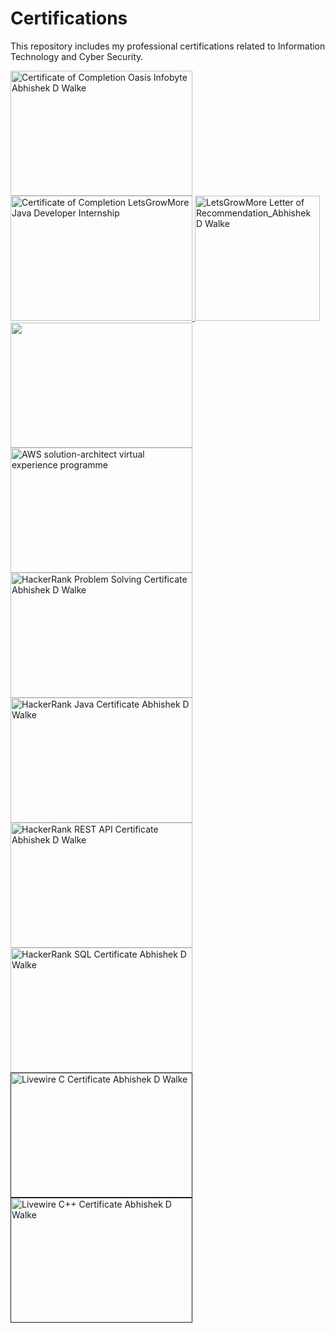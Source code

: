 # Certifications
This repository includes my professional certifications related to Information Technology and Cyber Security.


<div>

<a href='#'>
    <img src='https://user-images.githubusercontent.com/105943862/229583621-ee6f4b89-5c50-4b39-b9c0-c16a29a6e1bb.png' width='291' height='200' title='Certificate of Completion Oasis Infobyte Abhishek D  Walke'>
</a>

<a href='#'>
    <img src='https://user-images.githubusercontent.com/105943862/230146450-9e8d6009-06f4-476f-b6eb-b564e6bc1909.png' width='291' height='200' title='Certificate of Completion LetsGrowMore Java Developer Internship'>
</a>

<a href='#'>
    <img src='https://user-images.githubusercontent.com/105943862/230444432-aae21251-87e6-49d5-b9c3-3f28cd881781.png' height='200' title='LetsGrowMore Letter of Recommendation_Abhishek D  Walke'>
</a> 

<a href='#'>
    <img src='https://user-images.githubusercontent.com/105943862/229304524-db0955cf-a05f-44a9-b8d6-9ec60dab6539.jpeg' width='291' height='200' title=''>
</a>

<a href='#'>
    <img src='https://user-images.githubusercontent.com/105943862/229370649-369dfc10-5d7c-4543-a11d-9338851ad274.png' width='291' height='200' title='AWS solution-architect virtual experience programme'>
</a>

<a href='https://www.hackerrank.com/certificates/8d24edb04921'>
    <img src='https://user-images.githubusercontent.com/105943862/232327417-afcb3c17-2aa4-4a7c-83c0-313251c3621a.png' width='291' height='200' title='HackerRank Problem Solving Certificate Abhishek D  Walke'>
</a>

<a href='https://www.hackerrank.com/certificates/90089a1fc441'>
    <img src='https://user-images.githubusercontent.com/105943862/232095705-51b63c09-a457-4ed0-a092-8ebcb2b08d94.png' width='291' height='200' title='HackerRank Java Certificate Abhishek D  Walke'>
</a>

<a href='https://www.hackerrank.com/certificates/bd1e4dc49b03'>
    <img src='https://user-images.githubusercontent.com/105943862/232549237-690e7abb-ca60-4cc9-9e34-a1acf7319d6e.png' width='291' height='200' title='HackerRank REST API Certificate Abhishek D  Walke'>
</a>
    
<a href='https://www.hackerrank.com/certificates/8c110e44466c'>
    <img src='https://user-images.githubusercontent.com/105943862/232842350-74c191fe-d802-4b1b-90da-ac32c7340dec.png' width='291' height='200' title='HackerRank SQL Certificate Abhishek D  Walke'>
</a>

<a href=''>
    <img src='https://user-images.githubusercontent.com/105943862/229304715-fe7119ac-d3b1-4263-a7c1-9cee266cf8ec.jpg' width='291' height='200' title='Livewire C Certificate Abhishek D  Walke'>
</a>

<a href=''>
    <img src='https://user-images.githubusercontent.com/105943862/229304720-02154bd8-bf22-4627-9a84-deb6865a11f2.jpg' width='291' height='200' title='Livewire C++ Certificate Abhishek D  Walke'>
</a>

</div>
